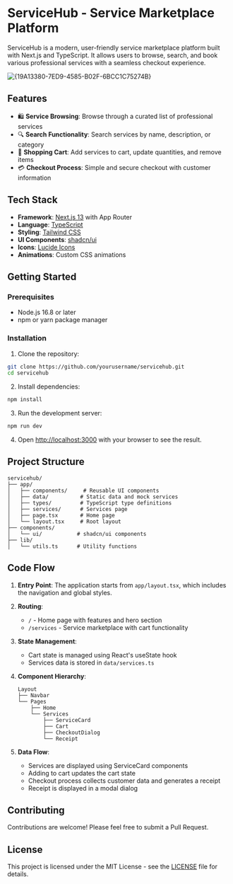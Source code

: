 # ServiceHub - Service Marketplace Platform

ServiceHub is a modern, user-friendly service marketplace platform built with Next.js and TypeScript. It allows users to browse, search, and book various professional services with a seamless checkout experience.

![{19A13380-7ED9-4585-B02F-6BCC1C75274B}](https://github.com/user-attachments/assets/5de6d988-6783-44de-9f1e-ba55587a08b8)


## Features

- 🛍️ **Service Browsing**: Browse through a curated list of professional services
- 🔍 **Search Functionality**: Search services by name, description, or category
- 🛒 **Shopping Cart**: Add services to cart, update quantities, and remove items
- 💳 **Checkout Process**: Simple and secure checkout with customer information

## Tech Stack

- **Framework**: [Next.js 13](https://nextjs.org/) with App Router
- **Language**: [TypeScript](https://www.typescriptlang.org/)
- **Styling**: [Tailwind CSS](https://tailwindcss.com/)
- **UI Components**: [shadcn/ui](https://ui.shadcn.com/)
- **Icons**: [Lucide Icons](https://lucide.dev/)
- **Animations**: Custom CSS animations

## Getting Started

### Prerequisites

- Node.js 16.8 or later
- npm or yarn package manager

### Installation

1. Clone the repository:
```bash
git clone https://github.com/yourusername/servicehub.git
cd servicehub
```

2. Install dependencies:
```bash
npm install
```

3. Run the development server:
```bash
npm run dev
```

4. Open [http://localhost:3000](http://localhost:3000) with your browser to see the result.

## Project Structure

```
servicehub/
├── app/
│   ├── components/     # Reusable UI components
│   ├── data/          # Static data and mock services
│   ├── types/         # TypeScript type definitions
│   ├── services/      # Services page
│   ├── page.tsx       # Home page
│   └── layout.tsx     # Root layout
├── components/
│   └── ui/           # shadcn/ui components
├── lib/
│   └── utils.ts      # Utility functions
```

## Code Flow

1. **Entry Point**: The application starts from `app/layout.tsx`, which includes the navigation and global styles.

2. **Routing**:
   - `/` - Home page with features and hero section
   - `/services` - Service marketplace with cart functionality

3. **State Management**:
   - Cart state is managed using React's useState hook
   - Services data is stored in `data/services.ts`

4. **Component Hierarchy**:
   ```
   Layout
   ├── Navbar
   └── Pages
       ├── Home
       └── Services
           ├── ServiceCard
           ├── Cart
           ├── CheckoutDialog
           └── Receipt
   ```

5. **Data Flow**:
   - Services are displayed using ServiceCard components
   - Adding to cart updates the cart state
   - Checkout process collects customer data and generates a receipt
   - Receipt is displayed in a modal dialog

## Contributing

Contributions are welcome! Please feel free to submit a Pull Request.

## License

This project is licensed under the MIT License - see the [LICENSE](LICENSE) file for details.
